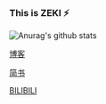 ### This is ZEKI ⚡

<!--
**ZYF99/ZYF99** is a ✨ _special_ ✨ repository because its `README.md` (this file) appears on your GitHub profile.

Here are some ideas to get you started:

- 🔭 I’m currently working on ...
- 🌱 I’m currently learning ...
- 👯 I’m looking to collaborate on ...
- 🤔 I’m looking for help with ...
- 💬 Ask me about ...
- 📫 How to reach me: ...
- 😄 Pronouns: ...
- ⚡ Fun fact: ...
-->
![Anurag's github stats](https://github-readme-stats.vercel.app/api?username=ZYF99&show_icons=true&theme=onedark)

[博客](https://zyf99.github.io/Blog/)

[简书](https://www.jianshu.com/u/ca19e57d789d)

[BILIBILI](https://www.bilibili.com/video/BV1n54y1q7nu)
